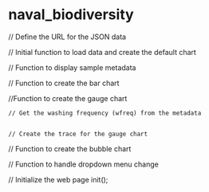 # naval_biodiversity

// Define the URL for the JSON data

// Initial function to load data and create the default chart

// Function to display sample metadata


// Function to create the bar chart

//Function to create the gauge chart

    // Get the washing frequency (wfreq) from the metadata
   
    
    // Create the trace for the gauge chart
    

// Function to create the bubble chart
  

// Function to handle dropdown menu change



// Initialize the web page
init();